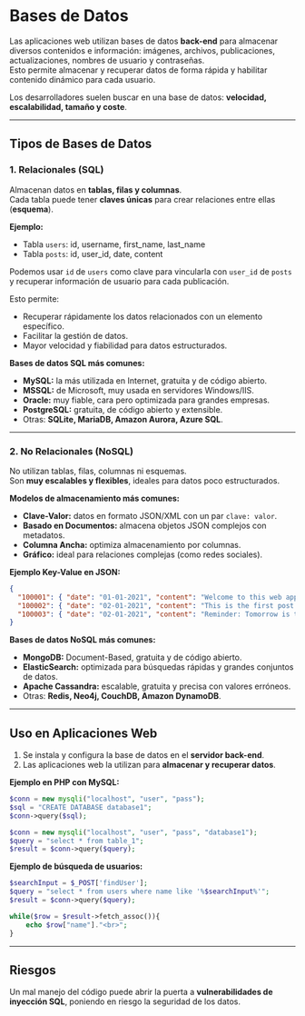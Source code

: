 # Bases de Datos

Las aplicaciones web utilizan bases de datos **back-end** para almacenar diversos contenidos e información: imágenes, archivos, publicaciones, actualizaciones, nombres de usuario y contraseñas.  
Esto permite almacenar y recuperar datos de forma rápida y habilitar contenido dinámico para cada usuario.

Los desarrolladores suelen buscar en una base de datos: **velocidad, escalabilidad, tamaño y coste**.

---

## Tipos de Bases de Datos

### 1. Relacionales (SQL)
Almacenan datos en **tablas, filas y columnas**.  
Cada tabla puede tener **claves únicas** para crear relaciones entre ellas (**esquema**).

**Ejemplo:**  
- Tabla `users`: id, username, first_name, last_name  
- Tabla `posts`: id, user_id, date, content  

Podemos usar `id` de `users` como clave para vincularla con `user_id` de `posts` y recuperar información de usuario para cada publicación.

Esto permite:
- Recuperar rápidamente los datos relacionados con un elemento específico.
- Facilitar la gestión de datos.
- Mayor velocidad y fiabilidad para datos estructurados.

**Bases de datos SQL más comunes:**  
- **MySQL:** la más utilizada en Internet, gratuita y de código abierto.  
- **MSSQL:** de Microsoft, muy usada en servidores Windows/IIS.  
- **Oracle:** muy fiable, cara pero optimizada para grandes empresas.  
- **PostgreSQL:** gratuita, de código abierto y extensible.  
- Otras: **SQLite, MariaDB, Amazon Aurora, Azure SQL**.

---

### 2. No Relacionales (NoSQL)
No utilizan tablas, filas, columnas ni esquemas.  
Son **muy escalables y flexibles**, ideales para datos poco estructurados.

**Modelos de almacenamiento más comunes:**
- **Clave-Valor:** datos en formato JSON/XML con un par `clave: valor`.
- **Basado en Documentos:** almacena objetos JSON complejos con metadatos.
- **Columna Ancha:** optimiza almacenamiento por columnas.
- **Gráfico:** ideal para relaciones complejas (como redes sociales).

**Ejemplo Key-Value en JSON:**

```json
{
  "100001": { "date": "01-01-2021", "content": "Welcome to this web application." },
  "100002": { "date": "02-01-2021", "content": "This is the first post on this web app." },
  "100003": { "date": "02-01-2021", "content": "Reminder: Tomorrow is the ..." }
}
```

**Bases de datos NoSQL más comunes:**  
- **MongoDB:** Document-Based, gratuita y de código abierto.  
- **ElasticSearch:** optimizada para búsquedas rápidas y grandes conjuntos de datos.  
- **Apache Cassandra:** escalable, gratuita y precisa con valores erróneos.  
- Otras: **Redis, Neo4j, CouchDB, Amazon DynamoDB**.

---

## Uso en Aplicaciones Web

1. Se instala y configura la base de datos en el **servidor back-end**.
2. Las aplicaciones web la utilizan para **almacenar y recuperar datos**.

**Ejemplo en PHP con MySQL:**

```php
$conn = new mysqli("localhost", "user", "pass");
$sql = "CREATE DATABASE database1";
$conn->query($sql);

$conn = new mysqli("localhost", "user", "pass", "database1");
$query = "select * from table_1";
$result = $conn->query($query);
```

**Ejemplo de búsqueda de usuarios:**

```php
$searchInput = $_POST['findUser'];
$query = "select * from users where name like '%$searchInput%'";
$result = $conn->query($query);

while($row = $result->fetch_assoc()){
    echo $row["name"]."<br>";
}
```

---

## Riesgos
Un mal manejo del código puede abrir la puerta a **vulnerabilidades de inyección SQL**, poniendo en riesgo la seguridad de los datos.
